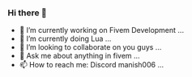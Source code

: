 ### Hi there 👋
- 🔭 I’m currently working on Fivem Development ...
- 🌱 I’m currently doing Lua ...
- 👯 I’m looking to collaborate on you guys ...
- 💬 Ask me about anything in fivem ...
- 📫 How to reach me: Discord manish006 ...

<!--
**GODFTW/GODFTW** is a ✨ _special_ ✨ repository because its `README.md` (this file) appears on your GitHub profile.

Here are some ideas to get you started:

- 🔭 I’m currently working on Fivem Development ...
- 🌱 I’m currently doing Lua ...
- 👯 I’m looking to collaborate on you guys ...
- 💬 Ask me about anything in fivem ...
- 📫 How to reach me: Discord GOD FTW#8281 ...
-->
